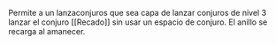 
Permite a un lanzaconjuros que sea capa de lanzar conjuros de nivel 3 lanzar el conjuro [[Recado]] sin usar un espacio de conjuro. El anillo se recarga al amanecer.